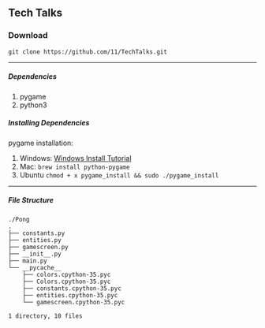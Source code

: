 ## Tech Talks


### Download
`git clone https://github.com/11/TechTalks.git`


---

##### Dependencies
1. pygame
2. python3

##### Installing Dependencies
pygame installation:
1. Windows: [Windows Install Tutorial](https://www.webucator.com/blog/2015/03/installing-the-windows-64-bit-version-of-pygame/)
2. Mac: `brew install python-pygame`
3. Ubuntu `chmod + x pygame_install && sudo ./pygame_install`

---
##### File Structure

```
./Pong
.
├── constants.py
├── entities.py
├── gamescreen.py
├── __init__.py
├── main.py
└── __pycache__
    ├── colors.cpython-35.pyc
    ├── Colors.cpython-35.pyc
    ├── constants.cpython-35.pyc
    ├── entities.cpython-35.pyc
    └── gamescreen.cpython-35.pyc

1 directory, 10 files
```

